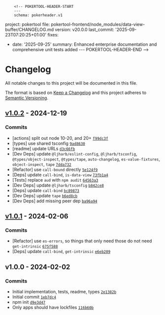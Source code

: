        <!-- POKERTOOL-HEADER-START
        ---
        schema: pokerheader.v1
project: pokertool
file: pokertool-frontend/node_modules/data-view-buffer/CHANGELOG.md
version: v20.0.0
last_commit: '2025-09-23T07:20:25+01:00'
fixes:
- date: '2025-09-25'
  summary: Enhanced enterprise documentation and comprehensive unit tests added
        ---
        POKERTOOL-HEADER-END -->
# Changelog

All notable changes to this project will be documented in this file.

The format is based on [Keep a Changelog](https://keepachangelog.com/en/1.0.0/)
and this project adheres to [Semantic Versioning](https://semver.org/spec/v2.0.0.html).

## [v1.0.2](https://github.com/inspect-js/data-view-buffer/compare/v1.0.1...v1.0.2) - 2024-12-19

### Commits

- [actions] split out node 10-20, and 20+ [`f99dc3f`](https://github.com/inspect-js/data-view-buffer/commit/f99dc3f4c0edc7ffa3cc96302b1c0c96663d0a48)
- [types] use shared tsconfig [`9ad8630`](https://github.com/inspect-js/data-view-buffer/commit/9ad86303de5ccef0daf248177b50f33316d1b3d5)
- [readme] update URLs [`d3c66fb`](https://github.com/inspect-js/data-view-buffer/commit/d3c66fb4426b8d57834dea4842a06ef4ad7c4695)
- [Dev Deps] update `@ljharb/eslint-config`, `@ljharb/tsconfig`, `@types/object-inspect`, `@types/tape`, `auto-changelog`, `es-value-fixtures`, `object-inspect`, `tape` [`7dda732`](https://github.com/inspect-js/data-view-buffer/commit/7dda732235b65fe23608ac8a0a55207c53236a20)
- [Refactor] use `call-bound` directly [`5e124f9`](https://github.com/inspect-js/data-view-buffer/commit/5e124f92ef654f32c67d9eb12d19ecf1b42d8e6f)
- [Deps] update `call-bind`, `is-data-view` [`73fb1a4`](https://github.com/inspect-js/data-view-buffer/commit/73fb1a47dba2f1be13101770fc5dcae8e79a67fa)
- [Tests] replace `aud` with `npm audit` [`64563a3`](https://github.com/inspect-js/data-view-buffer/commit/64563a3cb83ee6ddc969de8fadf9379300933187)
- [Dev Deps] update `@ljharb/tsconfig` [`b842ce8`](https://github.com/inspect-js/data-view-buffer/commit/b842ce8adf17cf59158a3906a092d1dc5e6c10f9)
- [Deps] update `call-bind` [`bc89873`](https://github.com/inspect-js/data-view-buffer/commit/bc89873b8b4d657284a731f53cec9e69fe35057d)
- [Dev Deps] update `tape` [`b6ed8cb`](https://github.com/inspect-js/data-view-buffer/commit/b6ed8cb5804237d6f4e6bb2e3c1418c7ac3acc9b)
- [Dev Deps] add missing peer dep [`ba96a94`](https://github.com/inspect-js/data-view-buffer/commit/ba96a94c8d1afda58f302a4fc294a2633462b18a)

## [v1.0.1](https://github.com/inspect-js/data-view-buffer/compare/v1.0.0...v1.0.1) - 2024-02-06

### Commits

- [Refactor] use `es-errors`, so things that only need those do not need `get-intrinsic` [`675f588`](https://github.com/inspect-js/data-view-buffer/commit/675f588236e489268de9f7a0adf33ef8295a3c71)
- [Deps] update `call-bind`, `get-intrinsic` [`e6eb209`](https://github.com/inspect-js/data-view-buffer/commit/e6eb209578556ade150f0c3945cdeec9ffc582e2)

## v1.0.0 - 2024-02-02

### Commits

- Initial implementation, tests, readme, types [`2e1382b`](https://github.com/inspect-js/data-view-buffer/commit/2e1382b26a98acc6f2ade4a061e1cd829e3043b8)
- Initial commit [`1eb7dc4`](https://github.com/inspect-js/data-view-buffer/commit/1eb7dc4a0369d8320406bd7f9366c7887888790e)
- npm init [`d9e3d47`](https://github.com/inspect-js/data-view-buffer/commit/d9e3d4707b54bf77de30565ea5c6c0fcdf4a0ecc)
- Only apps should have lockfiles [`116b60b`](https://github.com/inspect-js/data-view-buffer/commit/116b60b9054de3331cd3c1599280466405c0d128)
